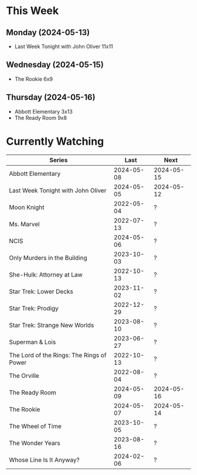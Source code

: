 # This Week

## Monday (2024-05-13)
- Last Week Tonight with John Oliver 11x11

## Wednesday (2024-05-15)
- The Rookie 6x9

## Thursday (2024-05-16)
- Abbott Elementary 3x13
- The Ready Room 9x8

# Currently Watching

| Series | Last | Next |
| --- | --- | --- |
| Abbott Elementary | 2024-05-08 | 2024-05-15 |
| Last Week Tonight with John Oliver | 2024-05-05 | 2024-05-12 |
| Moon Knight | 2022-05-04 | ? |
| Ms. Marvel | 2022-07-13 | ? |
| NCIS | 2024-05-06 | ? |
| Only Murders in the Building | 2023-10-03 | ? |
| She-Hulk: Attorney at Law | 2022-10-13 | ? |
| Star Trek: Lower Decks | 2023-11-02 | ? |
| Star Trek: Prodigy | 2022-12-29 | ? |
| Star Trek: Strange New Worlds | 2023-08-10 | ? |
| Superman & Lois | 2023-06-27 | ? |
| The Lord of the Rings: The Rings of Power | 2022-10-13 | ? |
| The Orville | 2022-08-04 | ? |
| The Ready Room | 2024-05-09 | 2024-05-16 |
| The Rookie | 2024-05-07 | 2024-05-14 |
| The Wheel of Time | 2023-10-05 | ? |
| The Wonder Years | 2023-08-16 | ? |
| Whose Line Is It Anyway? | 2024-02-06 | ? |

